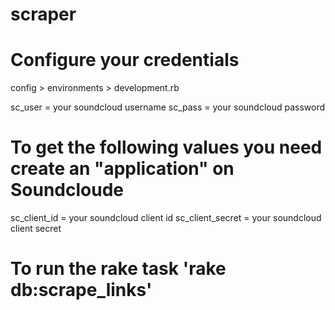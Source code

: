 scraper
=======

# Configure your credentials
config > environments > development.rb

sc_user = your soundcloud username
sc_pass = your soundcloud password

# To get the following values you need create an "application" on Soundcloude
sc_client_id = your soundcloud client id
sc_client_secret = your soundcloud client secret

# To run the rake task 'rake db:scrape_links'
